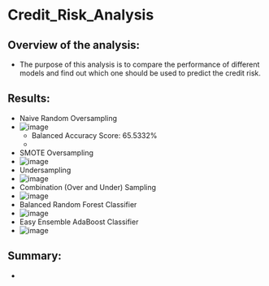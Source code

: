 # Credit_Risk_Analysis
## Overview of the analysis:
  - The purpose of this analysis is to compare the performance of different models and find out which one should be used to predict the credit risk.
## Results:
  - Naive Random Oversampling
  - ![image](https://user-images.githubusercontent.com/82785321/129488060-3f19cf47-7be3-4cba-99bb-3cdb51aa6f93.png)
    - Balanced Accuracy Score: 65.5332%
    - 
  - SMOTE Oversampling
  - ![image](https://user-images.githubusercontent.com/82785321/129488065-b97af6e1-780a-4e2c-9670-c6aae70d86df.png)
  - Undersampling
  - ![image](https://user-images.githubusercontent.com/82785321/129488069-207f1bcf-9653-458f-a34f-862c0a91e200.png)
  - Combination (Over and Under) Sampling
  - ![image](https://user-images.githubusercontent.com/82785321/129488076-80519ed8-442b-46a1-a91f-f786c72429d9.png)
  - Balanced Random Forest Classifier
  - ![image](https://user-images.githubusercontent.com/82785321/129488081-e1c6cccb-448c-4dad-8bb5-f3d4b1bb6b93.png)
  - Easy Ensemble AdaBoost Classifier
  - ![image](https://user-images.githubusercontent.com/82785321/129488087-616095f7-107e-4287-93e3-b7487f8d9fff.png)
## Summary:
  - 
